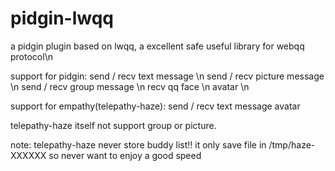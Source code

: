 pidgin-lwqq
===========

a pidgin plugin based on lwqq, a excellent safe useful library for webqq protocol\n

support for pidgin:
send / recv text message \n
send / recv picture message \n
send / recv group message \n
recv qq face \n
avatar \n

support for empathy(telepathy-haze):
send / recv text message
avatar

telepathy-haze itself not support 
group or picture.

note:
telepathy-haze never store buddy list!!
it only save file in /tmp/haze-XXXXXX
so never want to enjoy a good speed 

